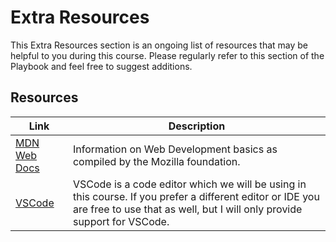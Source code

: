 # Extra Resources

This Extra Resources section is an ongoing list of resources that may be helpful to you during this course. Please regularly refer to this section of the Playbook and feel free to suggest additions.

## Resources
| Link | Description |
|---------|---------|
| [MDN Web Docs](https://developer.mozilla.org/en-US/docs/Web/HTML) | Information on Web Development basics as compiled by the Mozilla foundation. |
| [VSCode](https://code.visualstudio.com/) | VSCode is a code editor which we will be using in this course. If you prefer a different editor or IDE you are free to use that as well, but I will only provide support for VSCode. |
